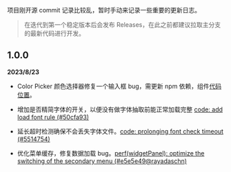 项目刚开源 commit 记录比较乱，暂时手动来记录一些重要的更新日志。

> 在迭代到第一个稳定版本后会发布 Releases，在此之前都建议拉取主分支的最新代码进行开发。

## 1.0.0

**2023/8/23**

- Color Picker 颜色选择器修复一个输入框 bug，需更新 npm 依赖，组件[代码位置](https://github.com/palxiao/poster-design/blob/main/src/components/modules/settings/colorSelect.vue)。

- 增加是否精简字体的开关，以便没有做字体抽取前能正常加载完整 [code: add load font rule (#50cfa93)](https://github.com/palxiao/poster-design/commit/50cfa93d190bc97d7011769debf514471e3ee008)

- 延长超时检测确保不会丢失字体文件。[code: prolonging font check timeout (#5514754)](https://github.com/palxiao/poster-design/commit/551475404e153de45e3862fc1af70fb7e1642a51)

- 优化菜单缓存，修复数据加载 bug。[perf(widgetPanel): optimize the switching of the secondary menu (#e5e5e49@rayadaschn)](https://github.com/palxiao/poster-design/commit/e5e5e492e32f739edd5da94f1eab0a54d61dfc4f)